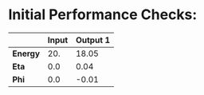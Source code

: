 # Initial Performance Checks:
|            | Input | Output 1  |
| ---------- | ----- | --------- |
| __Energy__ | 20.   | 18.05     |
| __Eta__    | 0.0   | 0.04      |
| __Phi__    | 0.0   | -0.01     |